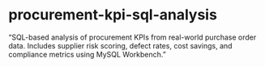 # procurement-kpi-sql-analysis
“SQL-based analysis of procurement KPIs from real-world purchase order data. Includes supplier risk scoring, defect rates, cost savings, and compliance metrics using MySQL Workbench.”
